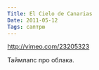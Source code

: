 ```yaml
---
Title: El Cielo de Canarias
Date: 2011-05-12
Tags: саптрю
---
```


http://vimeo.com/23205323

Таймлапс про облака.